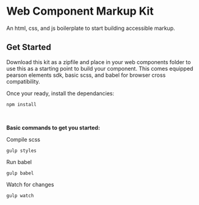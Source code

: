
# Web Component Markup Kit
An html, css, and js boilerplate to start building accessible markup.

## Get Started
Download this kit as a zipfile and place in your web components folder to use this as a starting point to build your component.  This comes equipped pearson elements sdk, basic scss, and babel for browser cross compatibility.

Once your ready, install the dependancies:

    npm install

<br>

**Basic commands to get you started:** 

Compile scss

    gulp styles

Run babel

    gulp babel

Watch for changes

    gulp watch



